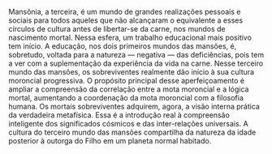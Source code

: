 ﻿Mansônia, a terceira, é um mundo de grandes realizações pessoais e sociais para todos aqueles que não alcançaram o equivalente a esses círculos de cultura antes de libertar-se da carne, nos mundos de nascimento mortal. Nessa esfera, um trabalho educacional mais positivo tem início. A educação, nos dois primeiros mundos das mansões, é, sobretudo, voltada para a natureza — negativa — das deficiências, pois tem a ver com a suplementação da experiência da vida na carne. Nesse terceiro mundo das mansões, os sobreviventes realmente dão início à sua cultura moroncial progressiva. O propósito principal desse aperfeiçoamento é ampliar a compreensão da correlação entre a mota moroncial e a lógica mortal, aumentando a coordenação da mota moroncial com a filosofia humana. Os mortais sobreviventes adquirem, agora, a visão interna prática da verdadeira metafísica. Essa é a introdução real à compreensão inteligente dos significados cósmicos e das inter-relações universais. A cultura do terceiro mundo das mansões compartilha da natureza da idade posterior à outorga do Filho em um planeta normal habitado.